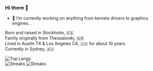 ### Hi there 👋
- 🔭 I’m currently working on anything from kernels drivers to graphics engines.
.

Born and raised in Stockholm, :sweden:  
Family originally from Thessaloniki, :greece:  
Lived in Austin TX & Los Angeles CA, :us:  for about 10 years.  
Currently in Sydney, :australia:  

![Top Langs](https://github-readme-stats.vercel.app/api/top-langs/?username=xls&layout=compact&theme=dracula&count_private=true)  
![Streaks](https://github-readme-stats.vercel.app/api?username=xls&show_icons=true&count_private=true&theme=dracula&layout=compact)
![Streaks](https://github-readme-streak-stats.herokuapp.com/?user=xls&theme=dracula&count_private=true)


<!--
Here are some ideas to get you started:

- 🔭 I’m currently working on ...
- 🌱 I’m currently learning ...
- 👯 I’m looking to collaborate on ...
- 🤔 I’m looking for help with ...
- 💬 Ask me about ...
- 📫 How to reach me: ...
- 😄 Pronouns: ...
- ⚡ Fun fact: ...
- ⚡ Fun fact: I'm becoming a father and I havn't told my family (hidden here)
-->

